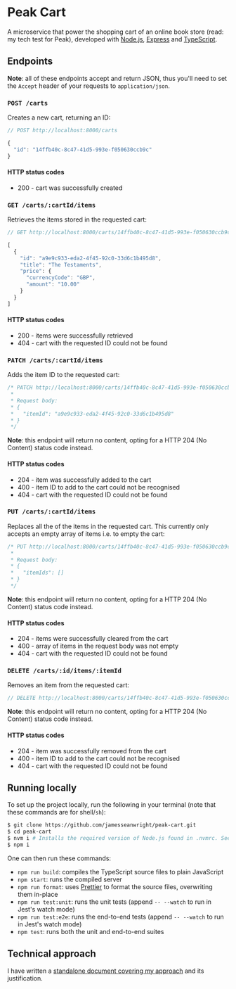 # Peak Cart

A microservice that power the shopping cart of an online book store (read: my tech test for Peak), developed with [Node.js](https://nodejs.org/en/), [Express](https://expressjs.com/) and [TypeScript](https://www.typescriptlang.org/).

## Endpoints

**Note**: all of these endpoints accept and return JSON, thus you'll need to set the `Accept` header of your requests to `application/json`.

### `POST /carts`

Creates a new cart, returning an ID:

```js
// POST http://localhost:8000/carts

{
  "id": "14ffb40c-8c47-41d5-993e-f050630ccb9c"
}
```

#### HTTP status codes

* 200 - cart was successfully created

### `GET /carts/:cartId/items`

Retrieves the items stored in the requested cart:

```js
// GET http://localhost:8000/carts/14ffb40c-8c47-41d5-993e-f050630ccb9c/items

[
  {
    "id": "a9e9c933-eda2-4f45-92c0-33d6c1b495d8",
    "title": "The Testaments",
    "price": {
      "currencyCode": "GBP",
      "amount": "10.00"
    }
  }
]
```

#### HTTP status codes

* 200 - items were successfully retrieved
* 404 - cart with the requested ID could not be found

### `PATCH /carts/:cartId/items`

Adds the item ID to the requested cart:

```js
/* PATCH http://localhost:8000/carts/14ffb40c-8c47-41d5-993e-f050630ccb9c/items
 *
 * Request body:
 * {
 *   "itemId": "a9e9c933-eda2-4f45-92c0-33d6c1b495d8"
 * }
 */
```

**Note**: this endpoint will return no content, opting for a HTTP 204 (No Content) status code instead.

#### HTTP status codes

* 204 - item was successfully added to the cart
* 400 - item ID to add to the cart could not be recognised
* 404 - cart with the requested ID could not be found

### `PUT /carts/:cartId/items`

Replaces all the of the items in the requested cart. This currently only accepts an empty array of items i.e. to empty the cart:

```js
/* PUT http://localhost:8000/carts/14ffb40c-8c47-41d5-993e-f050630ccb9c/items
 *
 * Request body:
 * {
 *   "itemIds": []
 * }
 */
```

**Note**: this endpoint will return no content, opting for a HTTP 204 (No Content) status code instead.

#### HTTP status codes

* 204 - items were successfully cleared from the cart
* 400 - array of items in the request body was not empty
* 404 - cart with the requested ID could not be found

### `DELETE /carts/:id/items/:itemId`

Removes an item from the requested cart:

```js
// DELETE http://localhost:8000/carts/14ffb40c-8c47-41d5-993e-f050630ccb9c/items/a9e9c933-eda2-4f45-92c0-33d6c1b495d8
```

**Note**: this endpoint will return no content, opting for a HTTP 204 (No Content) status code instead.

#### HTTP status codes

* 204 - item was successfully removed from the cart
* 400 - item ID to add to the cart could not be recognised
* 404 - cart with the requested ID could not be found

## Running locally

To set up the project locally, run the following in your terminal (note that these commands are for shell/`sh`):

```sh
$ git clone https://github.com/jamesseanwright/peak-cart.git
$ cd peak-cart
$ nvm i # Installs the required version of Node.js found in .nvmrc. See https://github.com/nvm-sh/nvm
$ npm i
```

One can then run these commands:

* `npm run build`: compiles the TypeScript source files to plain JavaScript
* `npm start`: runs the compiled server
* `npm run format`: uses [Prettier](https://prettier.io/) to format the source files, overwriting them in-place
* `npm run test:unit`: runs the unit tests (append `-- --watch` to run in Jest's watch mode)
* `npm run test:e2e`: runs the end-to-end tests (append `-- --watch` to run in Jest's watch mode)
* `npm test`: runs both the unit and end-to-end suites

## Technical approach

I have written a [standalone document covering my approach](https://github.com/jamesseanwright/peak-cart/blob/master/APPROACH.md) and its justification.
